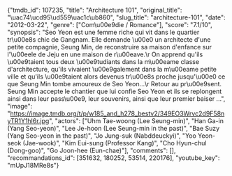 {"tmdb_id": 107235, "title": "Architecture 101", "original_title": "\uac74\ucd95\ud559\uac1c\ub860", "slug_title": "architecture-101", "date": "2012-03-22", "genre": ["Com\u00e9die / Romance"], "score": "7.1/10", "synopsis": "Seo Yeon est une femme riche qui vit dans le quartier tr\u00e8s chic de Gangnam. Elle demande \u00e0 un architecte d'une petite compagnie, Seung Min, de reconstruire sa maison d'enfance sur l'\u00eele de Jeju en une maison de r\u00eave.\r On apprend qu'ils \u00e9taient tous deux \u00e9tudiants dans la m\u00eame classe d'architecture, qu'ils vivaient \u00e9galement dans la m\u00eame petite ville et qu'ils \u00e9taient alors devenus tr\u00e8s proche jusqu'\u00e0 ce que Seung Min tombe amoureux de Seo Yeon...\r Retour au pr\u00e9sent. Seung Min accepte le chantier que lui confie Seo Yeon et ils se replongent ainsi dans leur pass\u00e9, leur souvenirs, ainsi que leur premier baiser ...", "image": "https://image.tmdb.org/t/p/w185_and_h278_bestv2/349EO3Wrvc2d9F58nyTR1Y1hl6r.jpg", "actors": ["Uhm Tae-woong (Lee Seung-min)", "Han Ga-in (Yang Seo-yeon)", "Lee Je-hoon (Lee Seung-min in the past)", "Bae Suzy (Yang Seo-yeon in the past)", "Jo Jung-suk (Nabddeuckyi)", "Yoo Yeon-seok (Jae-wook)", "Kim Eui-sung (Professor Kang)", "Cho Hyun-chul (Dong-goo)", "Go Joon-hee (Eun-chae)"], "comments": [], "recommandations_id": [351632, 180252, 53514, 220176], "youtube_key": "mUpJ18MRe8s"}